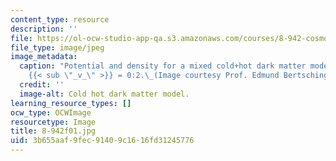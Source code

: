 ```yaml
---
content_type: resource
description: ''
file: https://ol-ocw-studio-app-qa.s3.amazonaws.com/courses/8-942-cosmology-fall-2001/3b655aaf9fec91409c1616fd31245776_8-942f01.jpg
file_type: image/jpeg
image_metadata:
  caption: "Potential and density for a mixed cold+hot dark matter model with \u03A9\
    {{< sub \"_v_\" >}} = 0:2.\_(Image courtesy Prof. Edmund Bertschinger.)"
  credit: ''
  image-alt: Cold hot dark matter model.
learning_resource_types: []
ocw_type: OCWImage
resourcetype: Image
title: 8-942f01.jpg
uid: 3b655aaf-9fec-9140-9c16-16fd31245776
---
```

